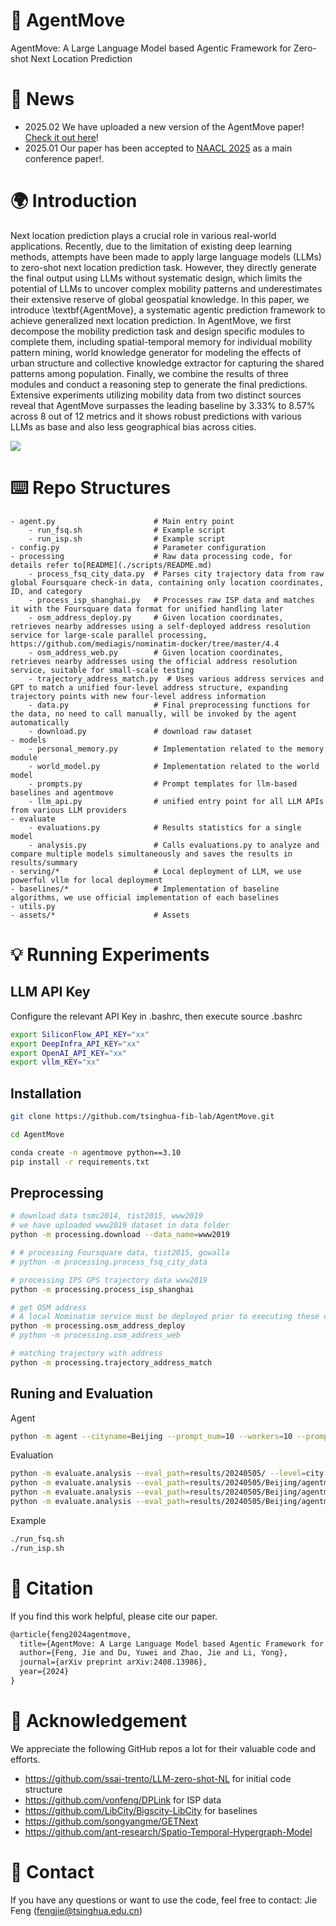 # 🤖 AgentMove
AgentMove: A Large Language Model based Agentic Framework for Zero-shot Next Location Prediction

# 📰 News
- 2025.02 We have uploaded a new version of the AgentMove paper! [Check it out here](https://arxiv.org/abs/2408.13986)!
- 2025.01 Our paper has been accepted to [NAACL 2025](https://aclanthology.org/2025.naacl-long.61/) as a main conference paper!.

# 🌍 Introduction
Next location prediction plays a crucial role in various real-world applications. Recently, due to the limitation of existing deep learning methods, attempts have been made to apply large language models (LLMs) to zero-shot next location prediction task. However, they directly generate the final output using LLMs without systematic design, which limits the potential of LLMs to uncover complex mobility patterns and underestimates their extensive reserve of global geospatial knowledge. In this paper, we introduce \textbf{AgentMove}, a systematic agentic prediction framework to achieve generalized next location prediction. 
In AgentMove, we first decompose the mobility prediction task and design specific modules to complete them, including spatial-temporal memory for individual mobility pattern mining, world knowledge generator for modeling the effects of urban structure and collective knowledge extractor for capturing the shared patterns among population. Finally, we combine the results of three modules and conduct a reasoning step to generate the final predictions. 
Extensive experiments utilizing mobility data from two distinct sources reveal that AgentMove surpasses the leading baseline by 3.33\% to 8.57\% across 8 out of 12 metrics and it shows robust predictions with various LLMs as base and also less geographical bias across cities.

![](./assets/framework.png)

# ⌨️ Repo Structures
```
- agent.py                      # Main entry point
    - run_fsq.sh                # Example script
    - run_isp.sh                # Example script
- config.py                     # Parameter configuration
- processing                    # Raw data processing code, for details refer to[README](./scripts/README.md)
    - process_fsq_city_data.py  # Parses city trajectory data from raw global Foursquare check-in data, containing only location coordinates, ID, and category
    - process_isp_shanghai.py   # Processes raw ISP data and matches it with the Foursquare data format for unified handling later
    - osm_address_deploy.py     # Given location coordinates, retrieves nearby addresses using a self-deployed address resolution service for large-scale parallel processing, https://github.com/mediagis/nominatim-docker/tree/master/4.4
    - osm_address_web.py        # Given location coordinates, retrieves nearby addresses using the official address resolution service, suitable for small-scale testing
    - trajectory_address_match.py  # Uses various address services and GPT to match a unified four-level address structure, expanding trajectory points with new four-level address information
    - data.py                   # Final preprocessing functions for the data, no need to call manually, will be invoked by the agent automatically
    - download.py               # download raw dataset
- models
    - personal_memory.py        # Implementation related to the memory module
    - world_model.py            # Implementation related to the world model
    - prompts.py                # Prompt templates for llm-based baselines and agentmove
    - llm_api.py                # unified entry point for all LLM APIs from various LLM providers
- evaluate
    - evaluations.py            # Results statistics for a single model
    - analysis.py               # Calls evaluations.py to analyze and compare multiple models simultaneously and saves the results in results/summary
- serving/*                     # Local deployment of LLM, we use powerful vllm for local deployment
- baselines/*                   # Implementation of baseline algorithms, we use official implementation of each baselines
- utils.py
- assets/*                      # Assets
```

# 💡 Running Experiments

## LLM API Key
Configure the relevant API Key in .bashrc, then execute source .bashrc
```bash
export SiliconFlow_API_KEY="xx"
export DeepInfra_API_KEY="xx"
export OpenAI_API_KEY="xx"
export vllm_KEY="xx"
```
## Installation
```bash
git clone https://github.com/tsinghua-fib-lab/AgentMove.git

cd AgentMove

conda create -n agentmove python==3.10
pip install -r requirements.txt
```

## Preprocessing
```bash
# download data tsmc2014, tist2015, www2019
# we have uploaded www2019 dataset in data folder
python -m processing.download --data_name=www2019

# # processing Foursquare data, tist2015, gowalla
# python -m processing.process_fsq_city_data

# processing IPS GPS trajectory data www2019
python -m processing.process_isp_shanghai

# get OSM address
# A local Nominatim service must be deployed prior to executing these commands. Alternatively, you may utilize the official Nominatim API
python -m processing.osm_address_deploy
# python -m processing.osm_address_web

# matching trajectory with address
python -m processing.trajectory_address_match
```
## Runing and Evaluation
Agent
```bash
python -m agent --cityname=Beijing --prompt_num=10 --workers=10 --prompt_type=agent_move_v6 --model_name=llama3-8b
```
Evaluation
```bash
python -m evaluate.analysis --eval_path=results/20240505/ --level=city
python -m evaluate.analysis --eval_path=results/20240505/Beijing/agentmove/ --level=agent
python -m evaluate.analysis --eval_path=results/20240505/Beijing/agentmove/llama3-8b/ --level=llm
python -m evaluate.analysis --eval_path=results/20240505/Beijing/agentmove/llama3-8b/agent_move_v6/ --level=prompt
```
Example
```bash
./run_fsq.sh
./run_isp.sh
```

# 🌟 Citation

If you find this work helpful, please cite our paper.

```latex
@article{feng2024agentmove,
  title={AgentMove: A Large Language Model based Agentic Framework for Zero-shot Next Location Prediction},
  author={Feng, Jie and Du, Yuwei and Zhao, Jie and Li, Yong},
  journal={arXiv preprint arXiv:2408.13986},
  year={2024}
}
```

# 👏 Acknowledgement

We appreciate the following GitHub repos a lot for their valuable code and efforts.
- https://github.com/ssai-trento/LLM-zero-shot-NL for initial code structure
- https://github.com/vonfeng/DPLink for ISP data
- https://github.com/LibCity/Bigscity-LibCity for baselines
- https://github.com/songyangme/GETNext
- https://github.com/ant-research/Spatio-Temporal-Hypergraph-Model

# 📩 Contact

If you have any questions or want to use the code, feel free to contact:
Jie Feng (fengjie@tsinghua.edu.cn)
